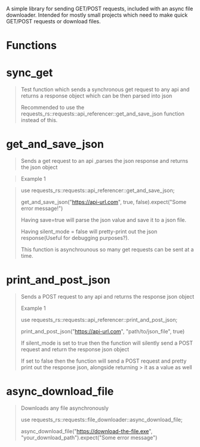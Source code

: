 A simple library for sending GET/POST requests, included with an async file downloader. Intended for mostly small projects which need to make quick GET/POST requests or download files.


# Functions 

# sync_get
>
> Test function which sends a synchronous get request to any api and returns a response object which can be then parsed into json
>
> Recommended to use the requests_rs::requests::api_referencer::get_and_save_json function instead of this.

# get_and_save_json
>
> Sends a get request to an api ,parses the json response and returns the json object

> Example 1

> use requests_rs::requests::api_referencer::get_and_save_json;
>
> get_and_save_json("https://api-url.com", true, false).expect("Some error message!")
>
>Having save=true will parse the json value and save it to a json file. 
>
>Having silent_mode = false will pretty-print out the json response(Useful for debugging purposes?).
>
>This function is asynchrounous so many get requests can be sent at a time.

# print_and_post_json
>
> Sends a POST request to any api and returns the response json object
>
> Example 1
>
> use requests_rs::requests::api_referencer::print_and_post_json;
>
> print_and_post_json("https://api-url.com", "path/to/json_file", true)
>
> If silent_mode is set to true then the function will silently send a POST request and return the response json object
>
> If set to false then the function will send a POST request and pretty print out the response json, alongside returning > it as a value as well

# async_download_file 
>
> Downloads any file asynchronously
>
> use requests_rs::requests::file_downloader::async_download_file;
>
> async_download_file("https://download-the-file.exe", "your_download_path").expect("Some error message")
